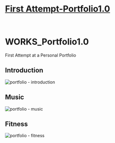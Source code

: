 

<a href="https://jwalla7.github.io/WORKS_Portfolio-1.0/" target="_blank"><h1>First Attempt-Portfolio1.0</h1><a/>
  <br>
# WORKS_Portfolio1.0
First Attempt at a Personal Portfolio
  
## Introduction
![portfolio - introduction](https://user-images.githubusercontent.com/89559981/153917624-8b31fc58-1317-4cc4-bde1-f9b8aefe6d21.png)

## Music
![portfolio - music](https://user-images.githubusercontent.com/89559981/153917644-4cc770a7-ec64-47af-a4c5-04bec7ab82ef.png)

## Fitness
![portfolio - fitness](https://user-images.githubusercontent.com/89559981/153917664-021bb4bf-aa23-4aa6-9f22-761887802174.png)

